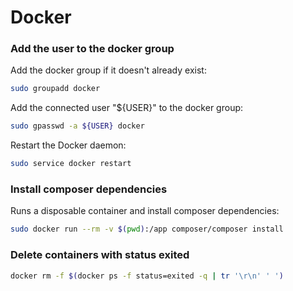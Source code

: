 # Docker


### Add the user to the docker group

Add the docker group if it doesn't already exist:
```bash
sudo groupadd docker
```

Add the connected user "${USER}" to the docker group:
```bash
sudo gpasswd -a ${USER} docker
```

Restart the Docker daemon:
```bash
sudo service docker restart
```

### Install composer dependencies

Runs a disposable container and install composer dependencies:

```bash
sudo docker run --rm -v $(pwd):/app composer/composer install
```

### Delete containers with status exited
```bash
docker rm -f $(docker ps -f status=exited -q | tr '\r\n' ' ')
```

